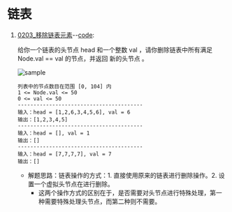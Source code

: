 # 链表

1. [0203\_移除链表元素](https://leetcode.cn/problems/remove-linked-list-elements/)--[code](./0203_RemoveLinkedListElements.cpp):

   给你一个链表的头节点 head 和一个整数 val ，请你删除链表中所有满足 Node.val == val 的节点，并返回 新的头节点 。

   ![sample](https://assets.leetcode.com/uploads/2021/03/06/removelinked-list.jpg)

   ```text
   列表中的节点数目在范围 [0, 104] 内
   1 <= Node.val <= 50
   0 <= val <= 50
   ----------------------------------------
   输入：head = [1,2,6,3,4,5,6], val = 6
   输出：[1,2,3,4,5]
   ----------------------------------------
   输入：head = [], val = 1
   输出：[]
   ----------------------------------------
   输入：head = [7,7,7,7], val = 7
   输出：[]
   ```

   - 解题思路：链表操作的方式：1. 直接使用原来的链表进行删除操作。2. 设置一个虚拟头节点在进行删除。
     - 这两个操作方式的区别在于，是否需要对头节点进行特殊处理，第一种需要特殊处理头节点，而第二种则不需要。
